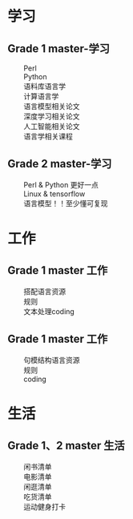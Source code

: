 # 学习 #
## Grade 1 master-学习  <br>
&emsp;&emsp;  Perl  <br>
&emsp;&emsp;  Python  <br>
&emsp;&emsp;  语料库语言学 <br>
&emsp;&emsp;  计算语言学  <br>
&emsp;&emsp;  语言模型相关论文  <br>
&emsp;&emsp;  深度学习相关论文  <br>
&emsp;&emsp;  人工智能相关论文  <br>
&emsp;&emsp;  语言学相关课程  <br>
## Grade 2 master-学习  <br>
&emsp;&emsp;  Perl & Python 更好一点  <br>
&emsp;&emsp;  Linux & tensorflow  <br>
&emsp;&emsp;  语言模型！！至少懂可复现  <br>

# 工作 # 
## Grade 1 master 工作  <br>
&emsp;&emsp;  搭配语言资源  <br>
&emsp;&emsp;  规则  <br>
&emsp;&emsp;  文本处理coding  <br>
## Grade 1 master 工作  <br>
&emsp;&emsp; 句模结构语言资源  <br>
&emsp;&emsp;  规则  <br>
&emsp;&emsp;  coding  <br>

# 生活 #
## Grade 1、2 master 生活  <br>
&emsp;&emsp;  闲书清单  <br>
&emsp;&emsp;  电影清单 <br>
&emsp;&emsp;  闲逛清单 <br>
&emsp;&emsp;  吃货清单  <br>
&emsp;&emsp;  运动健身打卡<br>

